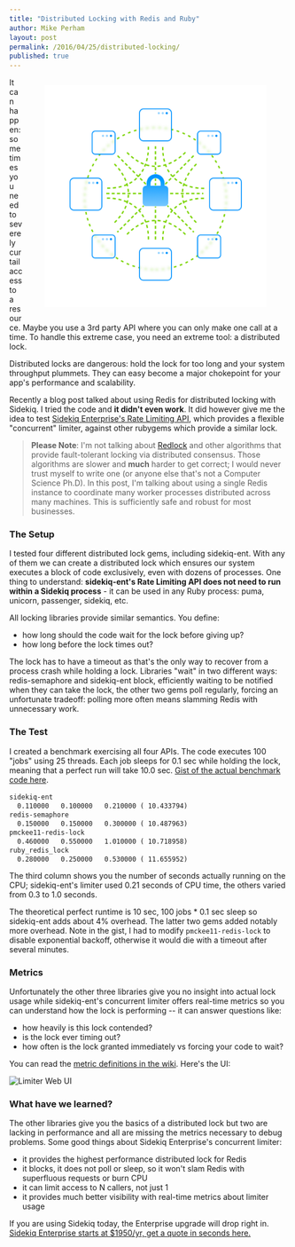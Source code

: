 ```yaml
---
title: "Distributed Locking with Redis and Ruby"
author: Mike Perham
layout: post
permalink: /2016/04/25/distributed-locking/
published: true
---
```


<figure style="float: right;">
  <img style="border: solid white 0px;" src="/images/distributedlock.png" width="400px" />
</figure>

It can happen: sometimes you need to severely curtail access to a
resource.  Maybe you use a 3rd party API where you can only make one call at a
time.  To handle this extreme case, you need an extreme tool: a
distributed lock.

Distributed locks are dangerous: hold the lock for too long and your
system throughput plummets. They can easy become a major chokepoint for
your app's performance and scalability.

Recently a blog post talked about using Redis for
distributed locking with Sidekiq.  I tried the code and **it didn't even
work**. It did however give me the idea to test [Sidekiq Enterprise's Rate Limiting
API](https://github.com/mperham/sidekiq/wiki/Ent-Rate-Limiting), which provides a flexible "concurrent" limiter,
against other rubygems which provide a similar lock.

> **Please Note**: I'm not talking about [Redlock](http://redis.io/topics/distlock) and other algorithms that
provide fault-tolerant locking via distributed consensus.  Those
algorithms are slower and **much** harder to get correct; I would never trust
myself to write one (or anyone else that's not a Computer Science Ph.D).
In this post, I'm talking about using a single Redis instance to
coordinate many worker processes distributed across many machines.
This is sufficiently safe and robust for most businesses.

### The Setup

I tested four different distributed lock gems, including sidekiq-ent.
With any of them we can create a distributed lock which
ensures our system executes a block of code exclusively, even with dozens
of processes.  One thing to understand: **sidekiq-ent's Rate Limiting API does
not need to run within a Sidekiq process** - it can be used in any Ruby
process: puma, unicorn, passenger, sidekiq, etc.

All locking libraries provide similar semantics. You define:

 * how long should the code wait for the lock before giving up?
 * how long before the lock times out?

The lock has to have a timeout as that's the only way to recover from a
process crash while holding a lock.  Libraries "wait" in two different
ways: redis-semaphore and sidekiq-ent block, efficiently waiting to be
notified when they can take the lock, the other two gems poll regularly,
forcing an unfortunate tradeoff: polling more often means slamming Redis
with unnecessary work.

### The Test

I created a benchmark exercising all four APIs.
The code executes 100 "jobs" using 25 threads.  Each job sleeps for 0.1
sec while holding the lock, meaning that a perfect run will take 10.0
sec.  [Gist of the actual benchmark code here](https://gist.github.com/mperham/e0248bfb727ebf02ffd6b09172a85301).

    sidekiq-ent
      0.110000   0.100000   0.210000 ( 10.433794)
    redis-semaphore
      0.150000   0.150000   0.300000 ( 10.487963)
    pmckee11-redis-lock
      0.460000   0.550000   1.010000 ( 10.718958)
    ruby_redis_lock
      0.280000   0.250000   0.530000 ( 11.655952)

The third column shows you the number of seconds actually running on the
CPU; sidekiq-ent's limiter used 0.21 seconds of CPU time, the
others varied from 0.3 to 1.0 seconds.

The theoretical perfect runtime is 10 sec, 100 jobs * 0.1 sec sleep
so sidekiq-ent adds about 4% overhead.  The latter two gems added notably more overhead.
Note in the gist, I had to modify `pmckee11-redis-lock` to disable exponential
backoff, otherwise it would die with a timeout after several minutes.

### Metrics

Unfortunately the other three libraries give you no insight into actual lock usage while
sidekiq-ent's concurrent limiter offers real-time metrics so you can
understand how the lock is performing -- it can answer questions like:

 * how heavily is this lock contended?
 * is the lock ever timing out?
 * how often is the lock granted immediately vs forcing your code to wait?

You can read the [metric definitions in the wiki](https://github.com/mperham/sidekiq/wiki/Ent-Rate-Limiting#concurrent-metrics).  Here's the UI:

![Limiter Web UI](https://raw.githubusercontent.com/mperham/sidekiq/master/examples/ent-concurrent.png)

### What have we learned?

The other libraries give you the basics of a distributed lock but two
are lacking in performance and all are missing the metrics necessary to
debug problems.  Some good things about Sidekiq Enterprise's concurrent limiter:

 * it provides the highest performance distributed lock for Redis
 * it blocks, it does not poll or sleep, so it won't slam Redis with superfluous requests or burn CPU
 * it can limit access to N callers, not just 1
 * it provides much better visibility with real-time metrics about limiter usage

If you are using Sidekiq today, the Enterprise upgrade will drop right in.
[Sidekiq Enterprise starts at $1950/yr, get a quote in seconds here.](https://enterprise.contribsys.com/quote.html)

